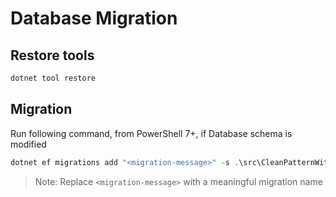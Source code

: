 # Database Migration

## Restore tools

```ps1
dotnet tool restore
```

## Migration

Run following command, from PowerShell 7+, if Database schema is modified

```ps1
dotnet ef migrations add "<migration-message>" -s .\src\CleanPatternWithCloudNative.MigrationService\CleanPatternWithCloudNative.MigrationService.csproj -p .\src\CleanPatternWithCloudNative.Infrastructure\CleanPatternWithCloudNative.Infrastructure.csproj
```

> Note: Replace `<migration-message>` with a meaningful migration name

